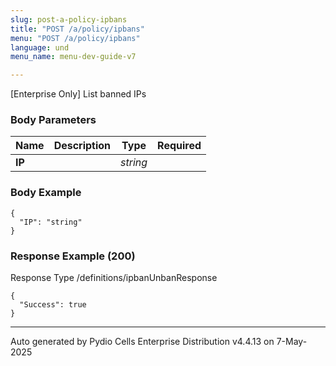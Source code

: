 ```yaml
---
slug: post-a-policy-ipbans
title: "POST /a/policy/ipbans"
menu: "POST /a/policy/ipbans"
language: und
menu_name: menu-dev-guide-v7

---
```








 
[Enterprise Only] List banned IPs  


### Body Parameters

Name | Description | Type | Required
---|---|---|---
**IP** |  | _string_ |   


### Body Example
```
{
  "IP": "string"
}
```






### Response Example (200)
Response Type /definitions/ipbanUnbanResponse

```
{
  "Success": true
}
```




---
Auto generated by Pydio Cells Enterprise Distribution v4.4.13 on 7-May-2025
